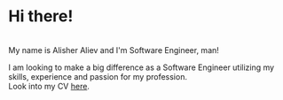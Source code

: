 
<h1>Hi there!</h1><br/>
<span>My name is <span class="highlight">Alisher Aliev</span> and I'm <span class="highlight">Software Engineer, man!</span></span><br/>

<span>I am looking to make a big difference as a Software Engineer utilizing my skills, experience and passion for my profession.</span>
<br/>
<span>Look into my CV <a href="https://drive.google.com/open?id=1trv_kL1HUhrYLFDqoe-PtADZ6HIFgAMz"><span class="highlight-red">here</span></a>.</span>

